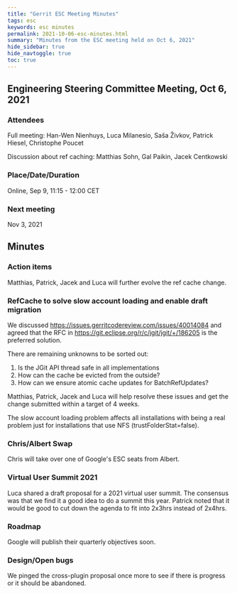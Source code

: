 ```yaml
---
title: "Gerrit ESC Meeting Minutes"
tags: esc
keywords: esc minutes
permalink: 2021-10-06-esc-minutes.html
summary: "Minutes from the ESC meeting held on Oct 6, 2021"
hide_sidebar: true
hide_navtoggle: true
toc: true
---
```




## Engineering Steering Committee Meeting, Oct 6, 2021

### Attendees

Full meeting: Han-Wen Nienhuys, Luca Milanesio, Saša Živkov, Patrick Hiesel, Christophe Poucet

Discussion about ref caching: Matthias Sohn, Gal Paikin, Jacek Centkowski

### Place/Date/Duration

Online, Sep 9, 11:15 - 12:00 CET

### Next meeting

Nov 3, 2021

## Minutes

### Action items

Matthias, Patrick, Jacek and Luca will further evolve the ref cache change.

### RefCache to solve slow account loading and enable draft migration

We discussed https://issues.gerritcodereview.com/issues/40014084 and
agreed that the RFC in https://git.eclipse.org/r/c/jgit/jgit/+/186205 is the
preferred solution.

There are remaining unknowns to be sorted out:
1) Is the JGit API thread safe in all implementations
2) How can the cache be evicted from the outside?
3) How can we ensure atomic cache updates for BatchRefUpdates?

Matthias, Patrick, Jacek and Luca will help resolve these issues and get the
change submitted within a target of 4 weeks.

The slow account loading problem affects all installations with being a real
problem just for installations that use NFS (trustFolderStat=false).

### Chris/Albert Swap

Chris will take over one of Google's ESC seats from Albert.

### Virtual User Summit 2021

Luca shared a draft proposal for a 2021 virtual user summit. The consensus was
that we find it a good idea to do a summit this year. Patrick noted that it
would be good to cut down the agenda to fit into 2x3hrs instead of 2x4hrs.

### Roadmap

Google will publish their quarterly objectives soon.

### Design/Open bugs

We pinged the cross-plugin proposal once more to see if there is progress or it
should be abandoned.
